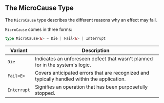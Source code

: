 ## The MicroCause Type

The `MicroCause` type describes the different reasons why an effect may fail.

`MicroCause` comes in three forms:

```ts showLineNumbers=false
type MicroCause<E> = Die | Fail<E> | Interrupt
```

| Variant     | Description                                                                                 |
| ----------- | ------------------------------------------------------------------------------------------- |
| `Die`       | Indicates an unforeseen defect that wasn't planned for in the system's logic.               |
| `Fail<E>`   | Covers anticipated errors that are recognized and typically handled within the application. |
| `Interrupt` | Signifies an operation that has been purposefully stopped.                                  |
